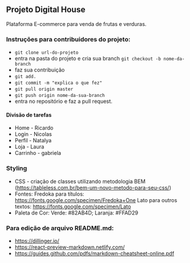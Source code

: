 ## Projeto Digital House 

Plataforma E-commerce para venda de frutas e verduras. 

### Instruções para contribuidores do projeto:

* `git clone url-do-projeto`
* entra na pasta do projeto e cria sua branch `git checkout -b nome-da-branch`
* faz sua contribuição
* `git add.`
* `git commit -m "explica o que fez"`
* `git pull origin master`
* `git push origin nome-da-sua-branch`
* entra no repositório e faz a pull request. 

#### Divisão de tarefas

* Home - Ricardo
* Login - Nicolas
* Perfil - Natalya 
* Loja - Laura 
* Carrinho - gabriela

### Styling 

* CSS  - criação de classes utilizando metodologia BEM (https://tableless.com.br/bem-um-novo-metodo-para-seu-css/)
* Fontes: Fredoka para títulos: https://fonts.google.com/specimen/Fredoka+One
          Lato para outros textos: https://fonts.google.com/specimen/Lato
* Paleta de Cor: Verde: #82AB4D; Laranja: #FFAD29


### Para edição de arquivo README.md:

* https://dillinger.io/ 
* https://react-preview-markdown.netlify.com/
* https://guides.github.com/pdfs/markdown-cheatsheet-online.pdf
